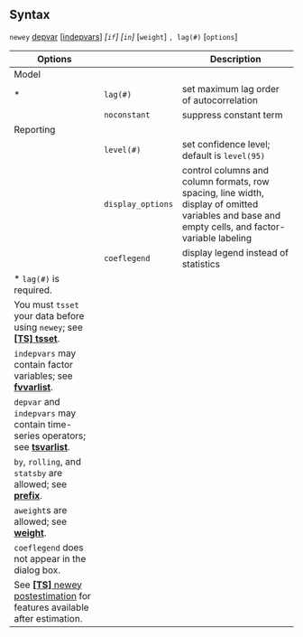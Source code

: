 ## Syntax

`newey`
[depvar](http://www.stata.com/help.cgi?depvar)
\[[indepvars](http://www.stata.com/help.cgi?indepvars)\]
_\[`if`\] \[`in`\]_ \[`weight`\] `, lag(#)`
\[`options`\]

| Options                                                                                                                                                                  |                   | Description                                                                                                                                      |
|--------------------------------------------------------------------------------------------------------------------------------------------------------------------------|-------------------|--------------------------------------------------------------------------------------------------------------------------------------------------|
| Model                                                                                                                                                                    |                   |                                                                                                                                                  |
| \*                                                                                                                                                                       | `lag(#)`          | set maximum lag order of autocorrelation                                                                                                         |
|                                                                                                                                                                          | `noconstant`      | suppress constant term                                                                                                                           |
| Reporting                                                                                                                                                                |                   |                                                                                                                                                  |
|                                                                                                                                                                          | `level(#)`        | set confidence level; default is `level(95)`                                                                                                     |
|                                                                                                                                                                          | `display_options` | control columns and column formats, row spacing, line width, display of omitted variables and base and empty cells, and factor-variable labeling |
|                                                                                                                                                                          | `coeflegend`      | display legend instead of statistics                                                                                                             |
| \* `lag(#)` is required.                                                                                                                                                 |                   |                                                                                                                                                  |
| You must `tsset` your data before using `newey`; see [<strong>[TS] tsset</strong>](http://www.stata.com/help.cgi?tsset).                      |                   |                                                                                                                                                  |
| `indepvars` may contain factor variables; see [<strong>fvvarlist</strong>](http://www.stata.com/help.cgi?fvvarlist).                          |                   |                                                                                                                                                  |
| `depvar` and `indepvars` may contain time-series operators; see [<strong>tsvarlist</strong>](http://www.stata.com/help.cgi?tsvarlist).        |                   |                                                                                                                                                  |
| `by`, `rolling`, and `statsby` are allowed; see [<strong>prefix</strong>](http://www.stata.com/help.cgi?prefix).                              |                   |                                                                                                                                                  |
| `aweight`s are allowed; see [<strong>weight</strong>](http://www.stata.com/help.cgi?weight).                                                  |                   |                                                                                                                                                  |
| `coeflegend` does not appear in the dialog box.                                                                                                                          |                   |                                                                                                                                                  |
| See [<strong>[TS]</strong> newey postestimation](http://www.stata.com/help.cgi?newey_postestimation) for features available after estimation. |                   |                                                                                                                                                  |
